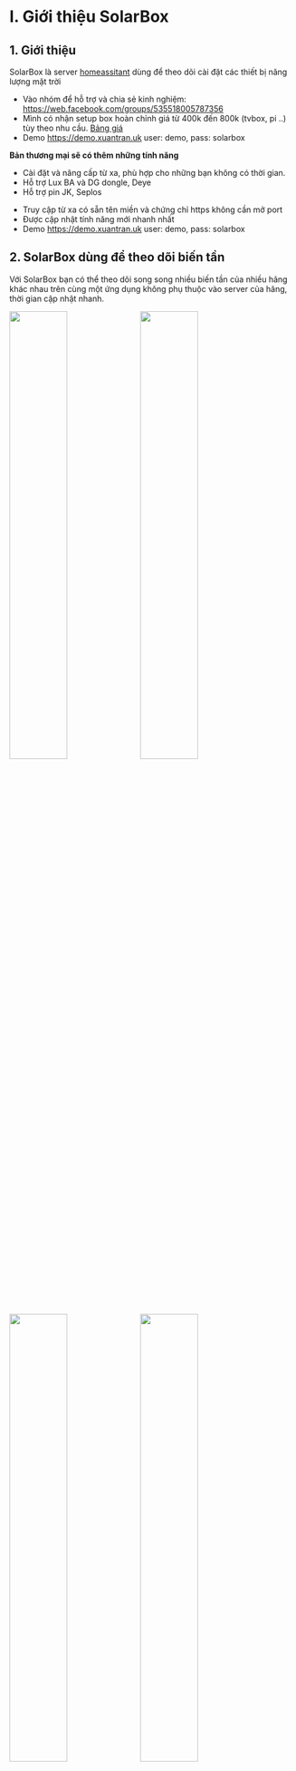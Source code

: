 # I. Giới thiệu SolarBox

## 1. Giới thiệu
SolarBox là server [homeassitant](https://www.home-assistant.io/) dùng để theo dõi cài đặt các thiết bị năng lượng mặt trời

- Vào nhóm để hỗ trợ và chia sẻ kinh nghiệm: https://web.facebook.com/groups/535518005787356
- Mình có nhận setup box hoàn chỉnh giá từ 400k đến 800k (tvbox, pi ..) tùy theo nhu cầu. [Bảng giá](https://github.com/TThanhXuan/SolarBox/tree/master/docs/sale)
- Demo https://demo.xuantran.uk user: demo, pass: solarbox

**Bản thương mại sẽ có thêm những tính năng**
- Cài đặt và nâng cấp từ xa, phù hợp cho những bạn không có thời gian.
- Hỗ trợ Lux BA và DG dongle, Deye
- Hỗ trợ pin JK, Seplos
<!-- + Sử dụng addon riêng để không spam server của lux. -->
- Truy cập từ xa có sẵn tên miền và chứng chỉ https không cần mở port
- Được cập nhật tính năng mới nhanh nhất
- Demo https://demo.xuantran.uk user: demo, pass: solarbox


## 2. SolarBox dùng để theo dõi biến tần
Với SolarBox bạn có thể theo dõi song song nhiều biến tần của nhiều hãng khác nhau trên cùng một ứng dụng không phụ thuộc vào server của hãng, thời gian cập nhật nhanh.
<p float="left">
  <img src="pic/IMG_0578.PNG" width="45%" />
  <img src="pic/IMG_0577.PNG" width="45%" />
</p>
<p float="left">
  <img src="pic/IMG_0576.PNG" width="45%" />
  <img src="pic/IMG_0575.PNG" width="45%" />
</p>

## 3. SolarBox dùng để theo dõi Pin không giao tiếp
Với SolarBox bạn có thể theo dõi song song nhiều Pin lithium của nhiều hãng khác nhau trên cùng một ứng dụng.
<p float="left">
  <img src="pic/IMG_0576.PNG" width="90%" />
</p>
## 4. Solarbox có thể kết nối từ bất kì đâu
Solarbox hỗ trợ người dùng theo dõi biến tần và bms từ bất kì nơi nào nếu có kết nối internet (wifi công cộng, 4g ...)

## 5. SolarBox dùng để tạo thông báo
Với Solarbox có thể dùng để tạo thông báo, ví dụ: 
- Thông báo khi mất điện.
- Thông báo khi pin đầy.
<p float="left">
  <img src="pic/384CEDBD-F6EA-44AB-92DF-6082F20FD2D7.JPG" width="45%" />
  <img src="pic/IMG_0516.PNG" width="45%" />

</p>
- Thông báo khi pin sắp cạn.
- ...

## 6. SolarBox dùng để thực thi task tự động
Với Solarbox có thể dùng để thực thi task tự động, ví dụ:
- Tự động mở tải khi PV dư mà pin đầy
- Tự động ngưng xả khi pin còn quá thấp và còn điện lưới.
- Tự động thay đổi giới hạn dòng xả của pin. VD: ngày xả 40A tối xả 60A

## 7. SolarBox dùng để kết nối các thiết bị nhà thông minh

Đang cập nhật .... 

# II. Nguyên Lý Hoạt Động
## 1. Mô hình SolarBox không hỗ trợ wifi & bluetooth
- Mô hình này cần có thêm module theo dõi pin lithium, nhiệm vụ của module này dùng để tạo kết nối bluetooth với JK BMS để thu thập dữ liệu và gửi thông tin về SolarBox thông qua wifi. **Do kết nối bluetooth của JK BMS rất ngắn nên module này cần được đặt gần Pin Lithium (khoảng 20cm)**
- SolarBox sẽ hoạt động như [homeassitant](https://www.home-assistant.io/) server. SolarBox sẽ thu thập thông tin từ module wifi của biến tần lux và module theo dõi Pin Lithium

Đang cập nhật hình ảnh .... 

## 2. Mô hình SolarBox hỗ trợ wifi và bluetooth
- SolarBox sẽ thiết lập kết nối với Pin Lithium thông qua bluetooth, và module wifi Lux thông qua wifi
- SolarBox sẽ hoạt động như homeassitant server. SolarBox sẽ thu thập thông tin từ module wifi của biến tần lux và Pin Lithium
- **Do kết nối bluetooth của JK BMS rất ngắn nên SolarBox cần được đặt gần Pin Lithium (khoảng 20cm)**

Đang cập nhật hình ảnh .... 
# Bonus: Hướng dẫn tạo 1 SolarBox cho riêng bạn

## 1. Cài đặt hassio
**Không khuyến khích mua tvbox mới để cài do có thể chip mới chưa được hỗ trợ**
- Xác định chip của tv box của bạn
- Tải image tương ứng với model tvbox của bạn [tại đây](https://github.com/ophub/amlogic-s9xxx-armbian/releases/tag/Armbian_HassIoSupervisor_bookworm_save_2024.09)
- Tạo SD card hoặc usb boot với [Etcher](https://etcher.balena.io/) hoặc [win32diskimager](https://sourceforge.net/projects/win32diskimager/)
- Cắm sd card hoặc usb boot vào tvbox
- TVbox vào hassio bằng cách nhấn giữ nút reset (thường nằm ở cổng av) và cấp nguồn.
- Chờ khoảng 20p và kết nối đến: `http:\\<IP của box>:8123`
- [Video hướng dẫn tại đây](https://web.facebook.com/groups/535518005787356)

## 2. Cài đặt addon lux

### a Cài đặt addon
Gửi yêu cầu cho tác giả để được truy cập repo của addon [tại đây](https://forms.office.com/r/xFEPTa9P6X)

Copy addon đến thư mục /usr/share/hassio/homeassistant/custom_components/

<!-- scp -r /duong dan den/custom_components/luxpower_proxy root@<ip của box>://usr/share/hassio/homeassistant/custom_components/ -->

### b. Thiết lập biến tần

Để tránh các vấn đề phát sinh, bạn nên đảm bảo rằng Biến tần của bạn có địa chỉ IP tĩnh hoặc được đặt DHCP Reservation từ router của bạn. Điều này sẽ đảm bảo rằng địa chỉ IP của nó sẽ không thay đổi khi khởi động lại.

Chúng ta cần cấu hình nó để mở một cổng khác mà chúng ta có thể giao tiếp. Mở trình duyệt web đến IP của datalogger của bạn (có thể phải kiểm tra máy chủ DHCP để tìm nó) và đăng nhập với tên người dùng/mật khẩu admin/admin. Nhấp vào English ở góc trên bên phải

Bạn sẽ thấy:

![](pic/lux_run_state.png)
Nhấp vào Network Setting trong menu. Bạn sẽ thấy hai biểu mẫu, biểu mẫu trên cùng được điền với IP của LuxPower ở Trung Quốc - biểu mẫu thứ hai chúng ta có thể sử dụng. Cấu hình nó để trông giống như bên dưới và lưu lại:

![](pic/lux_network_setting.png)

Sau khi datalogger khởi động lại (chỉ mất vài giây và không ảnh hưởng đến hoạt động chính của biến tần, nó sẽ tiếp tục hoạt động bình thường), cổng 8000 trên IP của biến tần của bạn sẽ có thể truy cập được từ SolarBox. 

### c. Thiết lập kết nối
1. Settings > Devices and Services > Add Integration trong Home Assistant.
2. Search for "LuxPower Inverter".

![Integration Setup](https://user-images.githubusercontent.com/64648444/169526481-d261df8b-ecaa-48c4-a6df-f7abae382316.png)

3. Điền IP, Cổng (8000), số serial của dongle và số serial của biến tần (có sẵn trên trang web Lux tại server.luxpowertek.com).

![Integration Details](https://user-images.githubusercontent.com/64648444/169526428-a508e905-19ef-45e5-ab2c-185b454489e3.png)

4. Sau khi thêm tích hợp, bạn sẽ thấy một số cảm biến trong Home Assistant.

![HA Sensors](https://user-images.githubusercontent.com/64648444/169526605-0f667815-87dc-4ab7-86f5-dbffe85ff765.png)

<!-- [Video [SolarBox] Kết nối với biến tần](https://www.youtube.com/watch?v=g12Ak6pNzmc) -->

## 3. Cài đặt giao tiếp với Pin Lithium không giao tiếp

### 3.1 Batmon với box có bluetooth
- Link den github cua tac gia [batmon-ha](https://github.com/fl4p/batmon-ha)
- [Video hướng dẫn tại đây](https://web.facebook.com/groups/535518005787356)

### 3.2 theo dõi pin với box không có bluetooth

## 4. Cài đặt để truy cập từ xa
- Đang được cập nhật ....

<!--
3. Nhóm hỗ trợ
https://web.facebook.com/groups/535518005787356
-->

